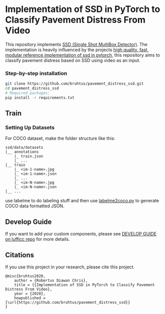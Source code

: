 # Implementation of SSD in PyTorch to Classify Pavement Distress From Video

This repository implements [SSD (Single Shot MultiBox Detector)](https://arxiv.org/abs/1512.02325). The implementation is heavily influenced by the projects [high quality, fast, modular reference implementation of ssd in pytorch](https://github.com/lufficc/SSD), this repository aims to classify pavement distress based on SSD using video as an input.

### Step-by-step installation

```bash
git clone https://github.com/bruhtus/pavement_distress_ssd.git
cd pavement_distress_ssd
# Required packages:
pip install -r requirements.txt
```


## Train

### Setting Up Datasets

For COCO dataset, make the folder structure like this:
```
ssd/data/datasets
|__ annotations
    |_ train.json
    |_ ...
|__ train
    |_ <im-1-name>.jpg
    |_ <im-1-name>.json
    |_ ...
    |_ <im-N-name>.jpg
    |_ <im-N-name>.json
|__ ...
```
use labelme to do labeling stuff and then use [labelme2coco.py](github.com/Tony607/labelme2coco) to generate COCO data formatted JSON.

## Develop Guide

If you want to add your custom components, please see [DEVELOP GUIDE on lufficc repo](github.com/lufficc/SSD/blob/master/DEVELOP_GUIDE.md) for more details.

## Citations
If you use this project in your research, please cite this project.
```text
@misc{bruhtus2020,
    author = {Robertus Diawan Chris},
    title = {{Implementation of SSD in PyTorch to Classify Pavement Distress From Video},
    year = {2020},
    howpublished = {\url{https://github.com/bruhtus/pavement_distress_ssd}}
}
```
